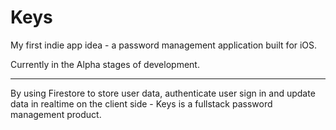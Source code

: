 # Keys
My first indie app idea - a password management application built for iOS.

Currently in the Alpha stages of development. 


------
By using Firestore to store user data, authenticate user sign in and update data in realtime on the client side - Keys is a fullstack password management product.
